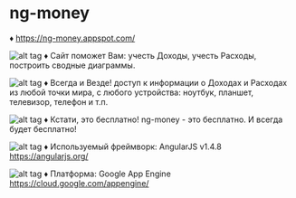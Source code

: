 # ng-money

♦ https://ng-money.appspot.com/

![alt tag](https://ng-money.appspot.com/images/landing_page_site_help_you.png)
♦ Сайт поможет Вам: учесть Доходы, учесть Расходы, построить сводные диаграммы.

![alt tag](https://ng-money.appspot.com/images/landing_page_anytime_and_anywhere.png)
♦ Всегда и Везде!
доступ к информации о Доходах и Расходах из любой точки мира,
с любого устройства: ноутбук, планшет, телевизор, телефон и т.п.

![alt tag](https://ng-money.appspot.com/images/landing_page_its_free.png)
♦ Кстати, это бесплатно!
ng-money - это бесплатно.
И всегда будет бесплатно!

![alt tag](https://angularjs.org/img/AngularJS-large.png)
♦ Используемый фреймворк: AngularJS v1.4.8
https://angularjs.org/

![alt tag](https://ng-money.appspot.com/images/landing_page_its_free.png)
♦ Платформа: Google App Engine
https://cloud.google.com/appengine/

